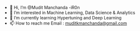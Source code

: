 - 👋 Hi, I’m @Mudit Manchanda -iR0n
- 👀 I’m interested in Machine Learning, Data Science & Analytics
- 🌱 I’m currently learning Hypertuning and Deep Learning
- 📫 How to reach me Email : muditkmanchanda@gmail.com

<!---
Mudit-iR0n/Mudit-iR0n is a ✨ special ✨ repository because its `README.md` (this file) appears on your GitHub profile.
You can click the Preview link to take a look at your changes.
--->
